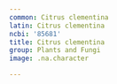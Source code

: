```yaml
---
common: Citrus clementina
latin: Citrus clementina
ncbi: '85681'
title: Citrus clementina
group: Plants and Fungi
image: .na.character

---
```

